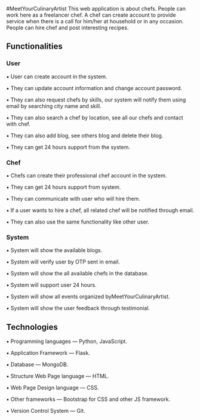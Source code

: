 #MeetYourCulinaryArtist
This web application is about chefs. People can work here as a freelancer chef. A chef can create account to provide service when there is a call for him/her at household or in any occasion. People can hire chef and post interesting recipes.

## Functionalities
### User
▪ User can create account in the system.

▪ They can update account information and change account password.

▪ They can also request chefs by skills, our system will notify them using email by searching city name and skill.

▪ They can also search a chef by location, see all our chefs and contact with chef.

▪ They can also add blog, see others blog and delete their blog.

▪ They can get 24 hours support from the system.

### Chef
▪ Chefs can create their professional chef account in the system.

▪ They can get 24 hours support from system.

▪ They can communicate with user who will hire them.

▪ If a user wants to hire a chef, all related chef will be notified through email.

▪ They can also use the same functionality like other user.

### System
▪ System will show the available blogs.

▪ System will verify user by OTP sent in email.

▪ System will show the all available chefs in the database.

▪ System will support user 24 hours.

▪ System will show all events organized byMeetYourCulinaryArtist.

▪ System will show the user feedback through testimonial.

## Technologies

▪ Programming languages — Python, JavaScript.

▪ Application Framework — Flask. 

▪ Database — MongoDB.

▪ Structure Web Page language — HTML.

▪ Web Page Design language — CSS.

▪ Other frameworks — Bootstrap for CSS and other JS framework.

▪ Version Control System — Git.
